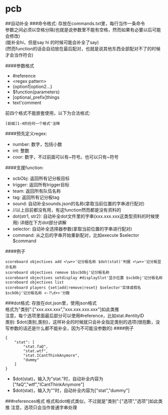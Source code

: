 # pcb
##自动补全
###命令格式:
存放在commands.txt里，每行当作一条命令  
参数之间必须以空格分隔(也就是说参数里不能有空格，然而如果有必要以后可能会修改)  
(能补全hi，但是say hi 的时候可能会补全了say)  
(然而function的话会自动放在最后配对，也就是说其他东西全部配对不了的时候才会当作符合)

####参数格式
* #reference
* \<regex pattern\>
* {option1|option2...}
* $function(parameters)
* [optional_prefix]things
* text'comment

前四个格式不能嵌套使用，以下为合法格式:
```
[前缀]1-4的任何一个格式'注释
```

####预先定义regex:
* number: 数字，包括小数
* int: 整数
* coor: 数字，不过前面可以有~符号。也可以只有~符号

####支援function:
* scbObj: 返回所有记分板目标
* trigger: 返回所有trigger目标
* team: 返回所有队伍名称
* tag: 返回所有记分板tag
* sound: 自动补全sounds.json的名称(拿取当前位置的字串进行配对)  
* //以上目前都没有用，有这function然而都是没有资料的
* dot(str1, str2): 自动补全dot文件里的字串(xxx.xxx.xxx这类型资料的时候使用) 详细在下方dot部分讲解
* selector: 自动补全选择器参数(拿取当前位置的字串进行配对)
* command: 从之后的字串开始重新配对，比如execute $selector <coor> <coor> <coor> $command

####例子
```
scoreboard objectives add <\w+>'记分板名称 $dot(stat)'判据 <\w+>'记分板显示名称
scoreboard objectives remove $$scbObj'记分板名称
scoreboard objectives setdisplay #displaySlot'显示位置 $scbObj'记分板名称
scoreboard objectives list
scoreboard players {set|add|remove|reset} $selector'实体或假名 $scbObj'记分板名称 <-?\d+>'分数
```

###dot格式:
存放在dot.json里，使用json格式  
格式为"类别":["xxx.xxx.xxx","xxx.xxx.xxx.xxx"]如此类推  
注意，每个选项里面最后部分可以使用#reference，比如stat.#entityID  
类别: $dot(类别,类别)，这样补全的时候就只会补全指定类别的选项(很抱歉，没写参数的话还是什么都不能补全，因为不可能没参数的)
####例子
```
{
    "stat": [
        "stat.faQ",
        "stat.wtf",
        "stat.ICantThinkAnymore",
        "dummy"
    ]
}
```
* $dot(stat)，输入为"stat."时，自动补全内容为["faQ","wtf","ICantThinkAnymore"]
* $dot(stat)，输入为""时，自动补全内容为["stat","dummy"]

###references格式
格式和dot格式类似，不过就是"类别":["选项","选项"]如此类推
注意，选项只会当作普通字串处理
